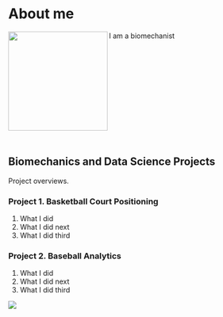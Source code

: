 # About me
<img src=https://github.com/user-attachments/assets/910cd9aa-7f30-4fed-9328-e1535f39b2b3 width="200" align="left">
I am a biomechanist
<br /><br /><br /><br /><br /><br /><br /><br /><br /><br /><br /><br /><br />

## Biomechanics and Data Science Projects
Project overviews.

### Project 1. Basketball Court Positioning
1. What I did
2. What I did next
3. What I did third

### Project 2. Baseball Analytics
1. What I did
2. What I did next
3. What I did third

![](https://github.com/user-attachments/assets/f7cee4e0-8218-44b5-95cc-1e4ddbefd638)
